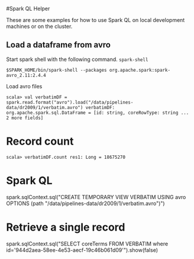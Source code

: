 #Spark QL Helper

These are some examples for how to use Spark QL on local development machines or on the cluster.


## Load a dataframe from avro

Start spark shell with the following command. `spark-shell` 

`
$SPARK_HOME/bin/spark-shell --packages org.apache.spark:spark-avro_2.11:2.4.4
`

Load avro files

`
scala> val verbatimDF = spark.read.format("avro").load("/data/pipelines-data/dr2009/1/verbatim.avro")
verbatimDF: org.apache.spark.sql.DataFrame = [id: string, coreRowType: string ... 2 more fields]
`

# Record count

`
scala> verbatimDF.count
res1: Long = 18675270 
`

# Spark QL

spark.sqlContext.sql("CREATE TEMPORARY VIEW VERBATIM USING avro OPTIONS (path \"/data/pipelines-data/dr2009/1/verbatim.avro\")")

# Retrieve a single record

spark.sqlContext.sql("SELECT coreTerms FROM VERBATIM where id='944d2aea-58ee-4e53-aecf-19c46b061d09'").show(false)


